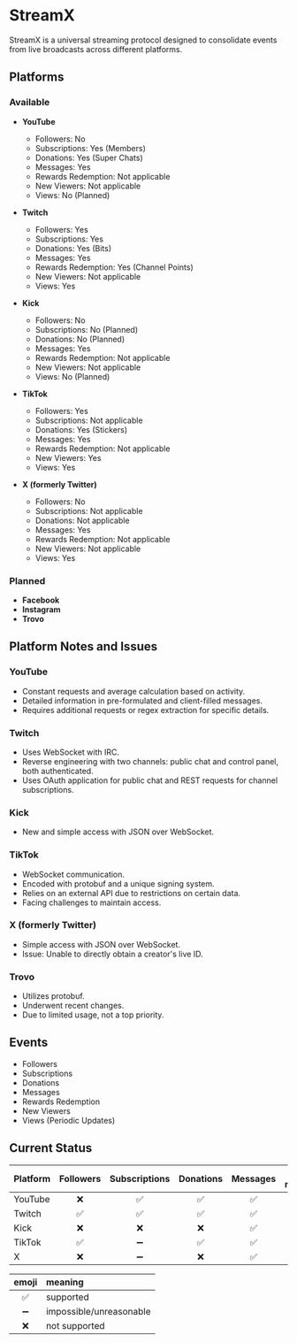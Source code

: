 # StreamX

StreamX is a universal streaming protocol designed to consolidate events from live broadcasts across different platforms.

## Platforms

### Available

- **YouTube**
  - Followers: No
  - Subscriptions: Yes (Members)
  - Donations: Yes (Super Chats)
  - Messages: Yes
  - Rewards Redemption: Not applicable
  - New Viewers: Not applicable
  - Views: No (Planned)

- **Twitch**
  - Followers: Yes
  - Subscriptions: Yes
  - Donations: Yes (Bits)
  - Messages: Yes
  - Rewards Redemption: Yes (Channel Points)
  - New Viewers: Not applicable
  - Views: Yes

- **Kick**
  - Followers: No
  - Subscriptions: No (Planned)
  - Donations: No (Planned)
  - Messages: Yes
  - Rewards Redemption: Not applicable
  - New Viewers: Not applicable
  - Views: No (Planned)

- **TikTok**
  - Followers: Yes
  - Subscriptions: Not applicable
  - Donations: Yes (Stickers)
  - Messages: Yes
  - Rewards Redemption: Not applicable
  - New Viewers: Yes
  - Views: Yes

- **X (formerly Twitter)**
  - Followers: No
  - Subscriptions: Not applicable
  - Donations: Not applicable
  - Messages: Yes
  - Rewards Redemption: Not applicable
  - New Viewers: Not applicable
  - Views: Yes

### Planned

- **Facebook**
- **Instagram**
- **Trovo**

## Platform Notes and Issues

### YouTube
- Constant requests and average calculation based on activity.
- Detailed information in pre-formulated and client-filled messages.
- Requires additional requests or regex extraction for specific details.

### Twitch
- Uses WebSocket with IRC.
- Reverse engineering with two channels: public chat and control panel, both authenticated.
- Uses OAuth application for public chat and REST requests for channel subscriptions.

### Kick
- New and simple access with JSON over WebSocket.

### TikTok
- WebSocket communication.
- Encoded with protobuf and a unique signing system.
- Relies on an external API due to restrictions on certain data.
- Facing challenges to maintain access.

### X (formerly Twitter)
- Simple access with JSON over WebSocket.
- Issue: Unable to directly obtain a creator's live ID.

### Trovo
- Utilizes protobuf.
- Underwent recent changes.
- Due to limited usage, not a top priority.

## Events

- Followers
- Subscriptions
- Donations
- Messages
- Rewards Redemption
- New Viewers
- Views (Periodic Updates)

## Current Status

| Platform       |  Followers  |  Subscriptions  |  Donations  |  Messages  |  Rewards redemption  |  New viewers  |  Views  |
|----------------|:-----------:|:---------------:|:-----------:|:----------:|:--------------------:|:-------------:|:-------:|
| YouTube        |      ❌     |        ✅       |      ✅     |     ✅     |          ❌          |       ❌      |    ❌   |
| Twitch         |      ✅     |        ✅       |      ✅     |     ✅     |          ✅          |       ❌      |    ✅   |
| Kick           |      ❌     |        ❌       |      ❌     |     ✅     |          ❌          |       ❌      |    ❌   |
| TikTok         |      ✅     |        ➖       |      ✅     |     ✅     |          ❌          |       ✅      |    ✅   |
| X              |      ❌     |        ➖       |      ❌     |     ✅     |          ❌          |       ❌      |    ✅   |



| emoji   | meaning                 |
| :-----: | :---------------------- |
| ✅      | supported               |
| ➖      | impossible/unreasonable |
| ❌      | not supported           |
